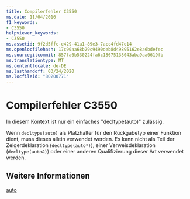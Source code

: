 ```yaml
---
title: Compilerfehler C3550
ms.date: 11/04/2016
f1_keywords:
- C3550
helpviewer_keywords:
- C3550
ms.assetid: 9f2d5ffc-e429-41a1-89e3-7acc4fd47e14
ms.openlocfilehash: 17c90aa68b29c9490deb8d49895162e8a6bdefec
ms.sourcegitcommit: 857fa6b530224fa6c18675138043aba9aa0619fb
ms.translationtype: MT
ms.contentlocale: de-DE
ms.lasthandoff: 03/24/2020
ms.locfileid: "80200771"
---
```

# <a name="compiler-error-c3550"></a>Compilerfehler C3550

In diesem Kontext ist nur ein einfaches "decltype(auto)" zulässig.

Wenn `decltype(auto)` als Platzhalter für den Rückgabetyp einer Funktion dient, muss dieses allein verwendet werden. Es kann nicht als Teil der Zeigerdeklaration (`decltype(auto*)`), einer Verweisdeklaration (`decltype(auto&)`) oder einer anderen Qualifizierung dieser Art verwendet werden.

## <a name="see-also"></a>Weitere Informationen

[auto](../../cpp/auto-cpp.md)

